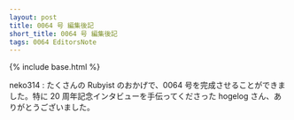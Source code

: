 ```yaml
---
layout: post
title: 0064 号 編集後記
short_title: 0064 号 編集後記
tags: 0064 EditorsNote
---
```


{% include base.html %}

neko314
: たくさんの Rubyist のおかげで、0064 号を完成させることができました。特に 20 周年記念インタビューを手伝ってくださった hogelog さん、ありがとうございました。
